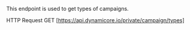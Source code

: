 This endpoint is used to get types of campaigns.

HTTP Request
GET [https://api.dynamicore.io/private/campaign/types]
